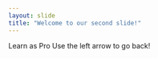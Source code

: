 ```yaml
---
layout: slide
title: "Welcome to our second slide!"
---
```

Learn as Pro
Use the left arrow to go back!
